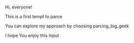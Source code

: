 Hi, everyone! 

This is a first tempt to parce

You can explore my approach by choosing parcing_big_geek

I hope You enjoy this input
